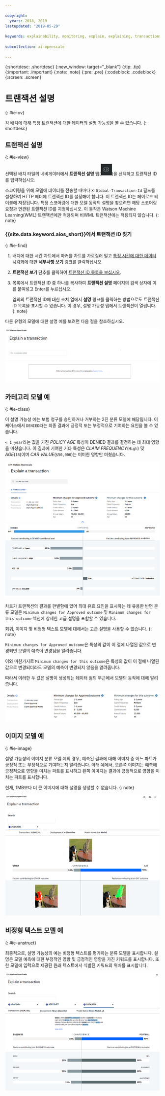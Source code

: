 ```yaml
---

copyright:
  years: 2018, 2019
lastupdated: "2019-05-29"

keywords: explainability, monitoring, explain, explaining, transactions, transaction ID

subcollection: ai-openscale

---
```


{:shortdesc: .shortdesc}
{:new_window: target="_blank"}
{:tip: .tip}
{:important: .important}
{:note: .note}
{:pre: .pre}
{:codeblock: .codeblock}
{:screen: .screen}

# 트랜잭션 설명
{: #ie-ov}

각 배치에 대해 특정 트랜잭션에 대한 데이터의 설명 가능성을 볼 수 있습니다.
{: shortdesc}

## 트랜잭션 설명
{: #ie-view}

선택된 배치 타일의 네비게이터에서 **트랜잭션 설명** 탭(![트랜잭션 설명 탭](images/insight-transact-tab.png))을 선택하고 트랜잭션 ID를 입력하십시오.

스코어링을 위해 모델에 데이터를 전송할 때마다 `X-Global-Transaction-Id` 필드를 설정하여 HTTP 헤더에 트랜잭션 ID를 설정해야 합니다. 이 트랜잭션 ID는 페이로드 테이블에 저장됩니다. 특정 스코어링에 대한 모델 동작의 설명을 찾으려면 해당 스코어링 요청과 연관된 트랜잭션 ID를 지정하십시오. 이 동작은 Watson Machine Learning(WML) 트랜잭션에만 적용되며 비WML 트랜잭션에는 적용되지 않습니다.
{: note}

### {{site.data.keyword.aios_short}}에서 트랜잭션 ID 찾기
{: #ie-find}

1.  배치에 대한 시간 차트에서 마커를 차트를 가로질러 밀고 [특정 시간에 대한 데이터 시각화](/docs/services/ai-openscale?topic=ai-openscale-it-ov#it-vdet)에 대한 **세부사항 보기** 링크를 클릭하십시오.
1.  **트랜잭션 보기** 단추를 클릭하여 [트랜잭션 ID 목록을 보십시오](/docs/services/ai-openscale?topic=ai-openscale-it-ov#it-tra).
1.  목록에서 트랜잭션 ID 중 하나를 복사하여 **트랜잭션 설명** 페이지의 검색 상자에 이를 붙여넣고 Enter를 누르십시오.

    임의의 트랜잭션 ID에 대한 조치 열에서 **설명** 링크를 클릭하는 방법으로도 트랜잭션 ID 목록을 표시할 수 있습니다. 이 경우, 설명 가능성 탭에서 트랜잭션이 열립니다.
    {: note}

  다른 유형의 모델에 대한 설명 예를 보려면 다음 절을 참조하십시오.

  ![설명 가능성 트랜잭션 ID](images/insight-explain-trans-id.png)

## 카테고리 모델 예
{: #ie-class}

이 설명 가능성 예는 보험 청구를 승인하거나 거부하는 2진 분류 모델에 해당됩니다. 이 케이스에서 `DENIED`라는 최종 결과에 긍정적 또는 부정적으로 기여하는 요인을 볼 수 있습니다.

`< 1 year`라는 값을 가진 *POLICY AGE* 특성이 DENIED 결과를 결정하는 데 최대 영향을 미쳤습니다. 이 결과에 기여한 기타 특성은 *CLAIM FREQUENCY*(`High`) 및 *AGE*(`18`)이며 *CAR VALUE*(`$50,000`)는 미미한 영향만 미쳤습니다.

![설명 가능성 2진 분류](images/insight-explain-binary.png)

차트가 트랜잭션의 결과를 판별함에 있어 최대 유효 요인을 표시하는 데 유용한 반면 분류 모델은 `Minimum changes for Approved outcome` 및 `Minimum changes for this outcome` 섹션에 상세한 고급 설명을 포함할 수 있습니다.

회귀, 이미지 및 비정형 텍스트 모델에 대해서는 고급 설명을 사용할 수 없습니다.
{: note}

`Minimum changes for Approved outcome`은 특성의 값이 이 절에 나열된 값으로 변경되면 모델의 예측이 변경됨을 알려줍니다.

이와 마찬가지로 `Minimum changes for this outcome`은 특성의 값이 이 절에 나열된 값으로 변경되더라도 모델의 예측이 변경되지 않음을 알려줍니다.

따라서 이러한 두 값은 설명이 생성되는 데이터 점의 부근에서 모델의 동작에 대해 알려줍니다.

![설명 가능성 2진 분류](images/insight-explain-binary2.png)

## 이미지 모델 예
{: #ie-image}

설명 가능성의 이미지 분류 모델 예의 경우, 예측된 결과에 대해 이미지 중 어느 파트가 긍정적 또는 부정적으로 기여하는지 알려줍니다. 아래 예에서, 오른쪽 이미지는 예측에 긍정적으로 영향을 미치는 파트를 표시하고 왼쪽 이미지는 결과에 긍정적으로 영향을 미치는 파트를 표시합니다.

현재, 1MB보다 더 큰 이미지에 대해 설명을 생성할 수 없습니다.
{: note}

![설명 가능성 이미지 분류](images/insight-explain-image.png)

## 비정형 텍스트 모델 예
{: #ie-unstruct}

최종적으로, 설명 가능성의 예는 비정형 텍스트를 평가하는 분류 모델을 표시합니다. 설명은 모델 예측에 대한 부정적인 영향 및 긍정적인 영향을 가진 키워드를 표시합니다. 또한 모델에 입력으로 제공된 원래 텍스트에서 식별된 키워드의 위치를 표시합니다.

![설명 가능성 이미지 분류](images/insight-explain-text.png)
